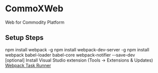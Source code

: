 # CommoXWeb
Web for Commodity Platform

## Setup Steps
npm install webpack -g
npm install webpack-dev-server -g
npm install webpack babel-loader babel-core webpack-notifier --save-dev  
[optional] Install Visual Studio extension (Tools -> Extensions & Updates) [Webpack Task Runner](https://visualstudiogallery.msdn.microsoft.com/5497fd10-b1ba-474c-8991-1438ae47012a)
